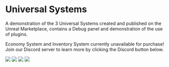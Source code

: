 # Universal Systems
 <p>A demonstration of the 3 Universal Systems created and published on the Unreal Marketplace, contains a Debug panel and demonstration of the use of plugins.</p>
 <p>Economy System and Inventory System currently unavailable for purchase! Join our Discord server to learn more by clicking the Discord button below.</p>
<a href="https://discord.gg/vkJvJRBe7H" target="_blank"><img src="https://img.shields.io/badge/Discord-7289DA?style=for-the-badge&logo=discord&logoColor=white" target="_blank"></a> 
<a href="https://www.unrealengine.com/marketplace/en-US/product/2ba0d875a4d24de78e785eaf2b071477" target="_blank"><img src="https://img.shields.io/badge/-Interaction%20System-0000ff?style=for-the-badge&logo=epicgames&logoColor=white" target="_blank"></a> 
<a href="" target="_blank"><img src="https://img.shields.io/badge/-Economy%20System-008000?style=for-the-badge&logo=epicgames&logoColor=white" target="_blank"></a>
<a href="" target="_blank"><img src="https://img.shields.io/badge/-Intentory%20System-4d77e3?style=for-the-badge&logo=epicgames&logoColor=white" target="_blank"></a> 

